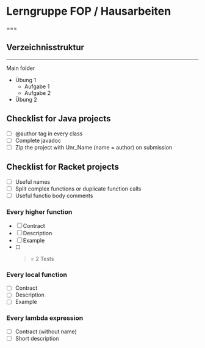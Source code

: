 # Lerngruppe FOP / Hausarbeiten
===

## Verzeichnisstruktur
---
Main folder
- Übung 1
  - Aufgabe 1
  - Aufgabe 2
- Übung 2

## Checklist for Java projects

- [ ] @author tag in every class
- [ ] Complete javadoc
- [ ] Zip the project with Unr_Name (name = author) on submission

## Checklist for Racket projects

- [ ] Useful names
- [ ] Split complex functions or duplicate function calls
- [ ] Useful functio body comments

### Every higher function

- [ ] Contract
- [ ] Description
- [ ] Example
- [ ] >= 2 Tests

### Every local function

- [ ] Contract
- [ ] Description
- [ ] Example

### Every lambda expression

- [ ] Contract (without name)
- [ ] Short description 